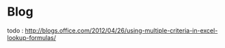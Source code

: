 Blog
====


todo
:
http://blogs.office.com/2012/04/26/using-multiple-criteria-in-excel-lookup-formulas/
